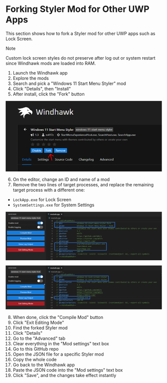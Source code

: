 # Forking Styler Mod for Other UWP Apps
This section shows how to fork a Styler mod for other UWP apps such as Lock Screen.

> [!NOTE]
> Custom lock screen styles do not preserve after log out or system restart since Windhawk mods are loaded into RAM.

1. Launch the Windhawk app
2. Explore the mods
3. Search and pick a "Windows 11 Start Menu Styler" mod
4. Click "Details", then "Install"
5. After install, click the "Fork" button

![](https://github.com/AromaKitsune/Windows-XAML-Styles/blob/main/screenshots/Fork1.png)

6. On the editor, change an ID and name of a mod
7. Remove the two lines of target processes, and replace the remaining target process with a different one:
  - `LockApp.exe` for Lock Screen
  - `SystemSettings.exe` for System Settings

![](https://github.com/AromaKitsune/Windows-XAML-Styles/blob/main/screenshots/Fork2.png)

![](https://github.com/AromaKitsune/Windows-XAML-Styles/blob/main/screenshots/Fork3.png)

8. When done, click the "Compile Mod" button
9. Click "Exit Editing Mode"
10. Find the forked Styler mod
11. Click "Details"
12. Go to the "Advanced" tab
13. Clear everything in the "Mod settings" text box
14. Go to this GitHub repo
15. Open the JSON file for a specific Styler mod
16. Copy the whole code
17. Go back to the Windhawk app
18. Paste the JSON code into the "Mod settings" text box
19. Click "Save", and the changes take effect instantly
